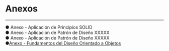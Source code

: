 # Anexos 
____________________________________________________________________________________________
● Anexo - Aplicación de Principios SOLID   
● Anexo - Aplicación de Patrón de Diseño XXXXX   
● Anexo - Aplicación de Patrón de Diseño XXXXX   
●[Anexo - Fundamentos del Diseño Orientado a Objetos](https://github.com/armandopasilis/DOO_UCES/blob/main/FundamentosDOO.md)
